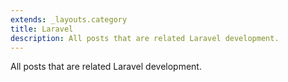 ```yaml
---
extends: _layouts.category
title: Laravel
description: All posts that are related Laravel development.
---
```


All posts that are related Laravel development.